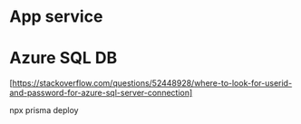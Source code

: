 # App service

# Azure SQL DB
[https://stackoverflow.com/questions/52448928/where-to-look-for-userid-and-password-for-azure-sql-server-connection]

npx prisma deploy